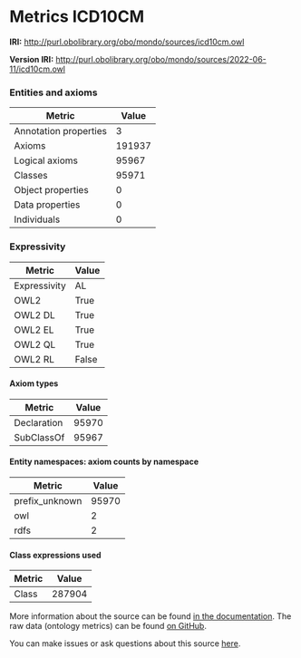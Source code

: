 # Metrics ICD10CM

**IRI:** http://purl.obolibrary.org/obo/mondo/sources/icd10cm.owl

**Version IRI:** http://purl.obolibrary.org/obo/mondo/sources/2022-06-11/icd10cm.owl

### Entities and axioms

| Metric | Value |
| ------ | ----- |
| Annotation properties | 3 |
| Axioms | 191937 |
| Logical axioms | 95967 |
| Classes | 95971 |
| Object properties | 0 |
| Data properties | 0 |
| Individuals | 0 |


### Expressivity

| Metric | Value |
| ------ | ----- |
| Expressivity | AL |
| OWL2 | True |
| OWL2 DL | True |
| OWL2 EL | True |
| OWL2 QL | True |
| OWL2 RL | False |

#### Axiom types

| Metric | Value |
| ------ | ----- |
| Declaration | 95970 |
| SubClassOf | 95967 |


#### Entity namespaces: axiom counts by namespace

| Metric | Value |
| ------ | ----- |
| prefix_unknown | 95970 |
| owl | 2 |
| rdfs | 2 |


#### Class expressions used

| Metric | Value |
| ------ | ----- |
| Class | 287904 |


More information about the source can be found [in the documentation](../sources.md). The raw data (ontology metrics) can be found [on GitHub](https://github.com/monarch-initiative/mondo-ingest/tree/main/src/ontology/metadata).

You can make issues or ask questions about this source [here](https://github.com/monarch-initiative/mondo-ingest/issues).

